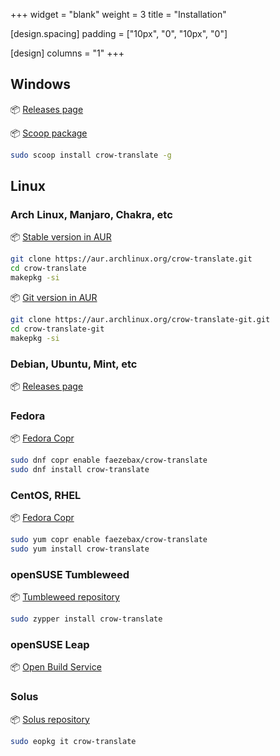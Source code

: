 +++
widget = "blank"
weight = 3
title = "Installation"

[design.spacing]
  padding = ["10px", "0", "10px", "0"]
  
[design]
  columns = "1"
+++

## Windows

:package: [Releases page](https://github.com/crow-translate/crow-translate/releases/latest)

:package: [Scoop package](https://github.com/lukesampson/scoop-extras/blob/master/bucket/crow-translate.json)

```bash
sudo scoop install crow-translate -g
```

## Linux

### Arch Linux, Manjaro, Chakra, etc

:package: [Stable version in AUR](https://aur.archlinux.org/packages/crow-translate)

```bash
git clone https://aur.archlinux.org/crow-translate.git
cd crow-translate
makepkg -si
```

:package: [Git version in AUR](https://aur.archlinux.org/packages/crow-translate-git)

```bash
git clone https://aur.archlinux.org/crow-translate-git.git
cd crow-translate-git
makepkg -si
```

### Debian, Ubuntu, Mint, etc

:package: [Releases page](https://github.com/crow-translate/crow-translate/releases/latest)

### Fedora

:package: [Fedora Copr](https://copr.fedorainfracloud.org/coprs/faezebax/crow-translate)

```bash
sudo dnf copr enable faezebax/crow-translate
sudo dnf install crow-translate
```

### CentOS, RHEL

:package: [Fedora Copr](https://copr.fedorainfracloud.org/coprs/faezebax/crow-translate)

```bash
sudo yum copr enable faezebax/crow-translate
sudo yum install crow-translate
```

### openSUSE Tumbleweed

:package: [Tumbleweed repository](https://software.opensuse.org/package/crow-translate)

```bash
sudo zypper install crow-translate
```

### openSUSE Leap

:package: [Open Build Service](https://software.opensuse.org/package/crow-translate)

### Solus

:package: [Solus repository](https://dev.getsol.us/source/crow-translate)

```bash
sudo eopkg it crow-translate
```

